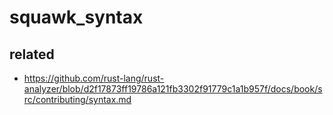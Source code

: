 # squawk_syntax

## related

- https://github.com/rust-lang/rust-analyzer/blob/d2f17873ff19786a121fb3302f91779c1a1b957f/docs/book/src/contributing/syntax.md
